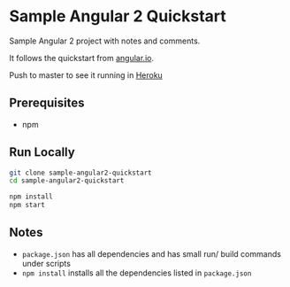 # Sample Angular 2 Quickstart

Sample Angular 2 project with notes and comments. 

It follows the quickstart from [angular.io](https://angular.io/docs/js/latest/quickstart.html).

Push to master to see it running in [Heroku](https://lc-sample-angular2-quickstart.herokuapp.com/)

## Prerequisites

- npm

## Run Locally

```bash
git clone sample-angular2-quickstart
cd sample-angular2-quickstart

npm install
npm start
```
## Notes

- `package.json` has all dependencies and has small run/ build commands under scripts
- `npm install` installs all the dependencies listed in `package.json`

